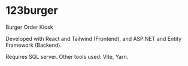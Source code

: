 # 123burger
Burger Order Kiosk 

Developed with React and Tailwind (Frontend), and ASP.NET and Entity Framework (Backend).

Requires SQL server. Other tools used: Vite, Yarn.



